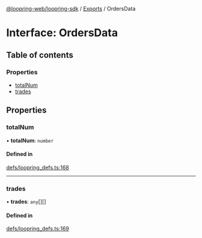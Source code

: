 [@loopring-web/loopring-sdk](../README.md) / [Exports](../modules.md) / OrdersData

# Interface: OrdersData

## Table of contents

### Properties

- [totalNum](OrdersData.md#totalnum)
- [trades](OrdersData.md#trades)

## Properties

### totalNum

• **totalNum**: `number`

#### Defined in

[defs/loopring_defs.ts:168](https://github.com/Loopring/loopring_sdk/blob/c031084/src/defs/loopring_defs.ts#L168)

___

### trades

• **trades**: `any`[][]

#### Defined in

[defs/loopring_defs.ts:169](https://github.com/Loopring/loopring_sdk/blob/c031084/src/defs/loopring_defs.ts#L169)
